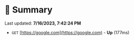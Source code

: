 # 📖 Summary
Last updated: **7/16/2023, 7:42:24 PM**

- `GET` [https://google.com](https://google.com) - **Up** (177ms)
